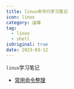 ```yaml
---
title: linux命令行学习笔记
icon: linux
category: 运维
tag:
  - linux
  - shell
isOriginal: true
date: 2023-03-12
---
```


`linux`学习笔记

<!-- more -->

- [常用命令整理](commonCmd)
